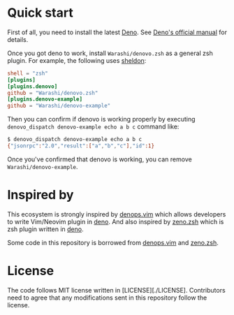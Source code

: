 # Quick start

First of all, you need to install the latest [Deno][deno].
See [Deno's official manual](https://deno.land/manual/getting_started/installation) for details.

Once you got deno to work, install `Warashi/denovo.zsh` as a general zsh plugin. For example, the following uses [sheldon][sheldon]:

```toml
shell = "zsh"
[plugins]
[plugins.denovo]
github = "Warashi/denovo.zsh"
[plugins.denovo-example]
github = "Warashi/denovo-example"
```

Then you can confirm if denovo is working properly by executing `denovo_dispatch denovo-example echo a b c` command like:
```sh
$ denovo_dispatch denovo-example echo a b c
{"jsonrpc":"2.0","result":["a","b","c"],"id":1}
```

Once you've confirmed that denovo is working, you can remove `Warashi/denovo-example`.

[deno]: https://deno.land/
[sheldon]: https://sheldon.cli.rs/

# Inspired by

This ecosystem is strongly inspired by [denops.vim][denops.vim] which allows developers to write Vim/Neovim plugin in [deno][deno].
And also inspired by [zeno.zsh][zeno.zsh] which is zsh plugin written in [deno][deno].

Some code in this repository is borrowed from [denops.vim][denops.vim] and [zeno.zsh][zeno.zsh].

[denops.vim]: https://github.com/vim-denops/denops.vim
[deno]: https://deno.land/
[zeno.zsh]: https://github.com/yuki-yano/zeno.zsh

# License
The code follows MIT license written in [LICENSE][./LICENSE]. Contributors need to agree that any modifications sent in this repository follow the license.
